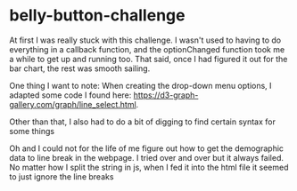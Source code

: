 # belly-button-challenge

At first I was really stuck with this challenge. I wasn't used to having to do everything in a callback function, and the optionChanged function took me a while to get up and running too. That said, once I had figured it out for the bar chart, the rest was smooth sailing. 

One thing I want to note: When creating the drop-down menu options, I adapted some code I found here: https://d3-graph-gallery.com/graph/line_select.html.

Other than that, I also had to do a bit of digging to find certain syntax for some things

Oh and I could not for the life of me figure out how to get the demographic data to line break in the webpage. I tried over and over but it always failed. No matter how I split the string in js, when I fed it into the html file it seemed to just ignore the line breaks
